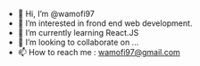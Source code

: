- 👋 Hi, I’m @wamofi97
- 👀 I’m interested in frond end web development.
- 🌱 I’m currently learning React.JS
- 💞️ I’m looking to collaborate on ...
- 📫 How to reach me : wamofi97@gmail.com

<!---
wamofi97/wamofi97 is a ✨ special ✨ repository because its `README.md` (this file) appears on your GitHub profile.
You can click the Preview link to take a look at your changes.
--->
